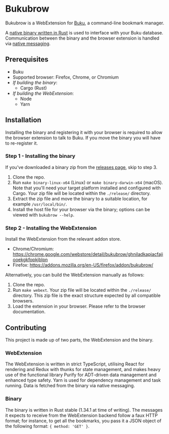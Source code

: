 Bukubrow
===

Bukubrow is a WebExtension for [Buku](https://github.com/jarun/Buku), a command-line bookmark manager.

A [native binary written in Rust](https://github.com/SamHH/bukubrow/tree/master/binary/) is used to interface with your Buku database. Communication between the binary and the browser extension is handled via [native messaging](https://developer.chrome.com/extensions/nativeMessaging).

## Prerequisites

- Buku
- Supported browser: Firefox, Chrome, or Chromium
- _If building the binary_:
	- Cargo (Rust)
- _If building the WebExtension_:
	- Node
	- Yarn

## Installation

Installing the binary and registering it with your browser is required to allow the browser extension to talk to Buku. If you move the binary you will have to re-register it.

### Step 1 - Installing the binary

If you've downloaded a binary zip from the [releases page](https://github.com/samhh/Bukubrow/releases), skip to step 3.

1. Clone the repo.
2. Run `make binary-linux-x64` (Linux) or `make binary-darwin-x64` (macOS). Note that you'll need your target platform installed and configured with Cargo. Your zip file will be located within the `./release/` directory.
3. Extract the zip file and move the binary to a suitable location, for example `/usr/local/bin/`.
4. Install the host file for your browser via the binary; options can be viewed with `bukubrow --help`.

### Step 2 - Installing the WebExtension

Install the WebExtension from the relevant addon store.

- Chrome/Chromium: https://chrome.google.com/webstore/detail/bukubrow/ghniladkapjacfajiooekgkfopkjblpn
- Firefox: https://addons.mozilla.org/en-US/firefox/addon/bukubrow/

Alternatively, you can build the WebExtension manually as follows:

1. Clone the repo.
2. Run `make webext`. Your zip file will be located within the `./release/` directory. This zip file is the exact structure expected by all compatible browsers.
3. Load the extension in your browser. Please refer to the browser documentation.

## Contributing

This project is made up of two parts, the WebExtension and the binary.

### WebExtension

The WebExtension is written in strict TypeScript, utilising React for rendering and Redux with thunks for state management, and makes heavy use of the functional library Purify for ADT-driven data management and enhanced type safety. Yarn is used for dependency management and task running. Data is fetched from the binary via native messaging.

### Binary

The binary is written in Rust stable (1.34.1 at time of writing). The messages it expects to receive from the WebExtension backend follow a faux HTTP format; for instance, to get all the bookmarks, you pass it a JSON object of the following format: `{ method: 'GET' }`.

